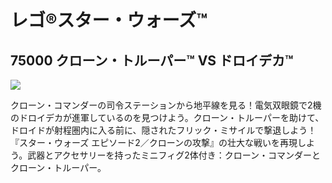 # レゴ®スター・ウォーズ™

## 75000 クローン・トルーパー™ VS ドロイデカ™

![](https://www.lego.com/cdn/product-assets/product-assets/product.img.pri/75000_prod.jpg)

クローン・コマンダーの司令ステーションから地平線を見る！電気双眼鏡で2機のドロイデカが進軍しているのを見つけよう。クローン・トルーパーを助けて、ドロイドが射程圏内に入る前に、隠されたフリック・ミサイルで撃退しよう！『スター・ウォーズ エピソード2／クローンの攻撃』の壮大な戦いを再現しよう。武器とアクセサリーを持ったミニフィグ2体付き：クローン・コマンダーとクローン・トルーパー。